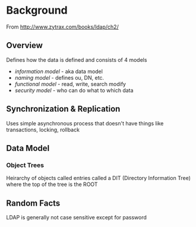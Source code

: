 # Background

From http://www.zytrax.com/books/ldap/ch2/

## Overview

Defines how the data is defined and consists of 4 models

- *information model* - aka data model 
- *naming model* - defines ou, DN, etc. 
- *functional model* - read, write, search modify 
- *security model* - who can do what to which data 

## Synchronization & Replication

Uses simple asynchronous process that doesn't have things like transactions, locking, rollback



## Data Model

### Object Trees

Heirarchy of objects called entries called a DIT (Directory Information Tree) where the top of the tree is the ROOT








## Random Facts

LDAP is generally not case sensitive except for password 


